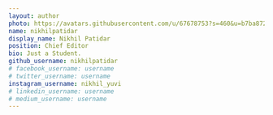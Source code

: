 ```yaml
---
layout: author
photo: https://avatars.githubusercontent.com/u/67678753?s=460&u=b7ba872027f89d84796c5186cb9d6e7c0578c137&v=4
name: nikhilpatidar
display_name: Nikhil Patidar
position: Chief Editor
bio: Just a Student.
github_username: nikhilpatidar
# facebook_username: username
# twitter_username: username
instagram_username: nikhil_yuvi
# linkedin_username: username
# medium_username: username
---
```


